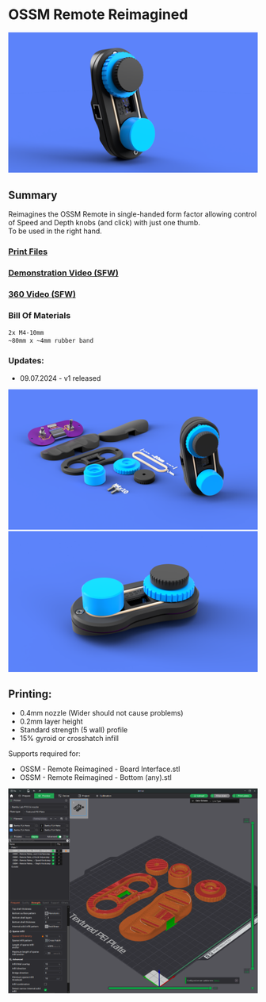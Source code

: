 # OSSM Remote Reimagined
![](Images/Renders/Remote%20Only.png)
## Summary    
Reimagines the OSSM Remote in single-handed form factor allowing control of Speed and Depth knobs (and click) with just one thumb.  
To be used in the right hand.

### [Print Files](Files/)  

### [Demonstration Video (SFW)](https://www.youtube.com/watch?v=5V_SXpUnVo4) 

### [360 Video (SFW)](Images/Renders/OSSM%20Remote%20Reimagined.avi)  


### Bill Of Materials
    2x M4-10mm
    ~80mm x ~4mm rubber band


### Updates:
  - 09.07.2024 - v1 released

![](Images/Renders/Complete%20View.png)
![](Images/Renders/Front%20View.png)



## Printing:
  - 0.4mm nozzle (Wider should not cause problems)
  - 0.2mm layer height
  - Standard strength (5 wall) profile
  - 15% gyroid or crosshatch infill

Supports required for:
  - OSSM - Remote Reimagined - Board Interface.stl
  - OSSM - Remote Reimagined - Bottom (any).stl

![](Images/Print/Print.png)  